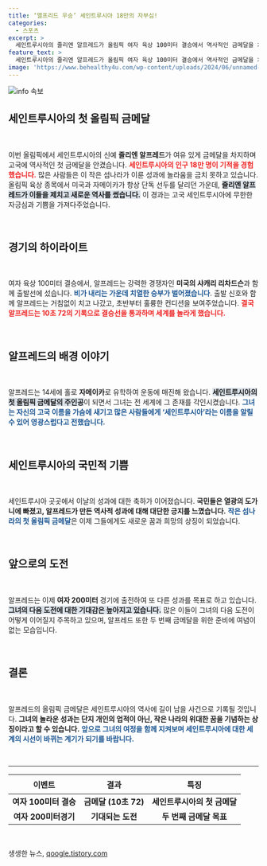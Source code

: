 ```yaml
---
title: ‘앨프리드 우승’ 세인트루시아 18만의 자부심!
categories:
  - 스포츠
excerpt: >
  세인트루시아의 줄리엔 알프레드가 올림픽 여자 육상 100미터 결승에서 역사적인 금메달을 차지하며 세인트루시아의 이름을 전 세계에 알렸습니다! 꿈을 향한 도전의 순간을 놓치지 마세요.
feature_text: >
  세인트루시아의 줄리엔 알프레드가 올림픽 여자 육상 100미터 결승에서 역사적인 금메달을 차지하며 세인트루시아의 이름을 전 세계에 알렸습니다! 꿈을 향한 도전의 순간을 놓치지 마세요.
image: 'https://www.behealthy4u.com/wp-content/uploads/2024/06/unnamed-file.png'
---
```


<p><img src="https://www.behealthy4u.com/wp-content/uploads/2024/06/unnamed-file.png" alt="info 속보" /></p>

<h2 data-ke-size="size26">세인트루시아의 첫 올림픽 금메달</h2>

<p data-ke-size="size16">&nbsp;</p>

<p>이번 올림픽에서 세인트루시아의 신예 <b>줄리엔 알프레드</b>가 여유 있게 금메달을 차지하며 고국에 역사적인 첫 금메달을 안겼습니다. <b><span style="color: #ee2323;">세인트루시아의 인구 18만 명이 기적을 경험했습니다.</span></b> 많은 사람들은 이 작은 섬나라가 이룬 성과에 놀라움을 금치 못하고 있습니다. 올림픽 육상 종목에서 미국과 자메이카가 항상 단독 선두를 달리던 가운데, <b><span style="background-color: #21538527;">줄리엔 알프레드가 이들을 제치고 새로운 역사를 썼습니다.</span></b> 이 경과는 고국 세인트루시아에 무한한 자긍심과 기쁨을 가져다주었습니다. </p>

<p data-ke-size="size16">&nbsp;</p>

<h2 data-ke-size="size26">경기의 하이라이트</h2>

<p data-ke-size="size16">&nbsp;</p>

<p>여자 육상 100미터 결승에서, 알프레드는 강력한 경쟁자인 <b>미국의 샤캐리 리차드슨</b>과 함께 출발선에 섰습니다. <b><span style="color: #1a5490;">비가 내리는 가운데 치열한 승부가 벌어졌습니다</span></b>. 출발 신호와 함께 알프레드는 거침없이 치고 나갔고, 초반부터 훌륭한 컨디션을 보여주었습니다. <b><span style="color: #ee2323;">결국 알프레드는 10초 72의 기록으로 결승선을 통과하며 세계를 놀라게 했습니다.</span></b></p>

<p data-ke-size="size16">&nbsp;</p>

<h2 data-ke-size="size26">알프레드의 배경 이야기</h2>

<p data-ke-size="size16">&nbsp;</p>

<p>알프레드는 14세에 홀로 <b>자메이카</b>로 유학하여 운동에 매진해 왔습니다. <b><span style="background-color: #21538527;">세인트루시아의 첫 올림픽 금메달의 주인공</span></b>이 되면서 그녀는 전 세계에 그 존재를 각인시켰습니다. <b><span style="color: #1a5490;">그녀는 자신의 고국 이름을 가슴에 새기고 많은 사람들에게 ‘세인트루시아’라는 이름을 알릴 수 있어 영광스럽다고 전했습니다.</span></b></p>

<p data-ke-size="size16">&nbsp;</p>

<h2 data-ke-size="size26">세인트루시아의 국민적 기쁨</h2>

<p data-ke-size="size16">&nbsp;</p>

<p>세인트루시아 곳곳에서 이날의 성과에 대한 축하가 이어졌습니다. <b>국민들은 열광의 도가니에 빠졌고, 알프레드가 만든 역사적 성과에 대해 대단한 긍지를 느꼈습니다.</b> <b><span style="color: #1a5490;">작은 섬나라의 첫 올림픽 금메달</span></b>은 이제 그들에게도 새로운 꿈과 희망의 상징이 되었습니다. </p>

<p data-ke-size="size16">&nbsp;</p>

<h2 data-ke-size="size26">앞으로의 도전</h2>

<p data-ke-size="size16">&nbsp;</p>

<p>알프레드는 이제 <b>여자 200미터</b> 경기에 출전하여 또 다른 성과를 목표로 하고 있습니다. <b><span style="background-color: #21538527;">그녀의 다음 도전에 대한 기대감은 높아지고 있습니다.</span></b> 많은 이들이 그녀의 다음 도전이 어떻게 이어질지 주목하고 있으며, 알프레드 또한 두 번째 금메달을 위한 준비에 여념이 없는 모습입니다. </p>

<p data-ke-size="size16">&nbsp;</p>

<h2 data-ke-size="size26">결론</h2>

<p data-ke-size="size16">&nbsp;</p>

<p>알프레드의 올림픽 금메달은 세인트루시아의 역사에 길이 남을 사건으로 기록될 것입니다. <b>그녀의 놀라운 성과는 단지 개인의 업적이 아닌, 작은 나라의 위대한 꿈을 기념하는 상징이라고 할 수 있습니다.</b> <b><span style="color: #1a5490;">앞으로 그녀의 여정을 함께 지켜보며 세인트루시아에 대한 세계의 시선이 바뀌는 계기가 되기를 바랍니다.</span></b></p>

<p data-ke-size="size16">&nbsp;</p>

<hr />

<table style="width: 100%;">
  <thead>
    <tr>
      <th style="text-align: center; height: 39px;"><b>이벤트</b></th>
      <th style="text-align: center; height: 39px;"><b>결과</b></th>
      <th style="text-align: center; height: 39px;"><b>특징</b></th>
    </tr>
  </thead>
  <tbody>
    <tr>
      <td style="text-align: center; height: 17px;"><b>여자 100미터 결승</b></td>
      <td style="text-align: center; height: 17px;"><b>금메달 (10초 72)</b></td>
      <td style="text-align: center; height: 17px;"><b>세인트루시아의 첫 금메달</b></td>
    </tr>
    <tr>
      <td style="text-align: center; height: 17px;"><b>여자 200미터경기</b></td>
      <td style="text-align: center; height: 17px;"><b>기대되는 도전</b></td>
      <td style="text-align: center; height: 17px;"><b>두 번째 금메달 목표</b></td>
    </tr>
  </tbody>
</table>

<p data-ke-size="size16">&nbsp;</p>
생생한 뉴스, <a href="https://qoogle.tistory.com" rel="dofollow">qoogle.tistory.com</a>


